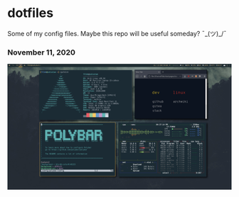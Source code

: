 # dotfiles
Some of my config files. Maybe this repo will be useful someday? ¯\_(ツ)_/¯

### November 11, 2020

![Alt text](/pics/scrots/11-12_setup.png?raw=true)
